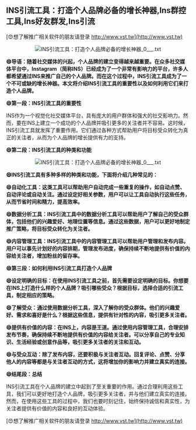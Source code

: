 ## **INS引流工具：打造个人品牌必备的增长神器,Ins群控工具,Ins好友群发,Ins引流**

[😍想了解推广相关软件的朋友请登录 http://www.vst.tw](http://www.vst.tw)

 <center><img src="https://vst.tw/MP4/tuiguang/png/4.png" alt="INS引流工具：打造个人品牌必备的增长神器_0___.txt"></center>

**😄导语：随着社交媒体的兴起，个人品牌的建立变得越来越重要。在众多社交媒体平台中，Instagram（简称INS）已经成为了一个非常有影响力的平台，许多人都希望通过INS来推广自己的个人品牌。而在这个过程中，INS引流工具成为了一个不可或缺的增长神器。本文将介绍INS引流工具的重要性以及如何利用它们来打造个人品牌。**

**😄第一段：INS引流工具的重要性**

INS作为一个视觉化社交媒体平台，具有庞大的用户群体和强大的社交影响力。然而，要在INS上建立一个成功的个人品牌并吸引更多的关注者并不容易。这时候，INS引流工具就发挥了重要作用。它们通过各种方式帮助用户将目标受众转化为真正的关注者，从而为个人品牌的增长提供有力的支持。

**😄第二段：INS引流工具的种类和功能**

 <center><img src="https://vst.tw/MP4/tuiguang/png/3.png" alt="INS引流工具：打造个人品牌必备的增长神器_0___.txt"></center>

**😄INS引流工具有多种多样的种类和功能，下面将介绍几种常见的：**

**😄自动化工具：这类工具可以帮助用户自动完成一些重复的操作，如自动点赞、自动评论或自动关注。通过设定好相关参数，用户可以让工具自动执行这些任务，从而节省时间和精力，提高效率。**

**😄数据分析工具：INS引流工具中的数据分析工具可以帮助用户了解自己的受众群体，包括他们的兴趣爱好、地理位置等信息。通过这些数据，用户可以更好地制定推广策略，将目标受众转化为关注者。**

**😄内容管理工具：INS引流工具中的内容管理工具可以帮助用户管理和发布内容。用户可以事先计划好的内容排期，管理发布进度，确保持续不断地提供有价值的内容给关注者，增加粉丝的留存率。**

**😄第三段：如何利用INS引流工具打造个人品牌**

**😄设定明确的目标：在使用INS引流工具之前，首先需要设定明确的目标。你想要在INS上打造什么样的个人品牌？吸引哪些受众？根据目标，选择合适的引流工具，制定相应的策略。**

**😄了解受众：通过使用数据分析工具，深入了解你的受众群体。他们的兴趣爱好、需求和喜好是什么？根据这些信息，提供有针对性的内容，吸引更多关注者。**

**😄提供有价值的内容：在INS上，内容是王道。通过使用内容管理工具，合理安排发布节奏，确保持续不断地提供有价值的内容给关注者。可以分享自己的专业知识、生活经验或创意作品等，吸引更多关注者的关注和互动。**

**😄与受众互动：除了发布内容，还要积极与关注者互动。回复评论、点赞、分享他人的内容等都是与关注者互动的方式，这将增加你的影响力并建立真实的连接。**

**😄结尾段：总结**

INS引流工具在个人品牌的建立中起到了至关重要的作用。通过合理利用这些工具，我们可以更好地打造个人品牌，吸引更多关注者，并与他们建立真实的连接。然而，在使用这些工具的过程中，我们也要时刻记住，始终保持诚信和真实性，为关注者提供有价值的内容和良好的互动体验。

[😍想了解推广相关软件的朋友请登录 http://www.vst.tw](http://www.vst.tw)



